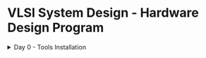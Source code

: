 # VLSI System Design - Hardware Design Program

<details>

 <summary>Day 0 - Tools Installation</summary>

## System Details

- **RAM**: 8GB
- **Storage**: 256GB SSD
- **OS**: macOS

## Yosys

```
$ git clone https://github.com/YosysHQ/yosys.git
$ brew install cmake gcc gawk tcl-tk libtool bison flex make
$ brew install graphviz
$ cd yosys
$ git submodule update --init
$ make
$ ./yosys
```
![yosys](/images/Day0/yosys.png)

## Iverilog

```
brew install icarus-verilog
iverilog
```
![iverilog](/images/Day0/iverilog.png)

## GTKWave

```
brew install gtkwave
gtkwave
```
![gtkwave](/images/Day0/gtkwave.png)

## Introduction - Digital VLSI SoC Design and Planning

The following stages are involved in Digital VLSI SoC design and Planning:

* **Chip Modelling** - The planning starts with defining the chip. The design specifications are described in testbench (C/C++ based). This step is concluded by verifying the testbench using appropriate compilers.
* **Register-transfer level (RTL) Designing** - This stage involves creating a soft copy of the hardware, by converting c model to register-transfer level model using verilog and validate that design specifications are met.
* **Synthesis** - This step involves converting RTL verilog code (synthesizable code) to Gate Level Netlist which describes the design using logic gates. Macros (Reusable blocks in the design, this also require synthesizable code) and Analog IP (Block connecting with real analog world, this required functional RTL code).
* **SoC Integration** - Integrates all the netlist and blocks synthesized from RTL code into a single model (processor, memory, clock, analog IP, etc).
* **Physical Design** - Physical design converted logical connectivity of cells into physical connectivity. This step involves, Partitioning, Floorplanning, Power Planning, Placement, Clock Tree Synthesis, Routing and More.
* The final GDSII (Layout) generated from Netlist goes through verifications (DRC and LVS) steps before fabrication process (tapeout).
* The cycle is completed by testing the final chip from fab using the same testbench designed in planning phase to ensure the working the hardware chip.

</details>
